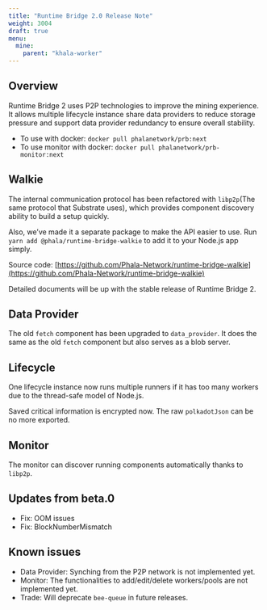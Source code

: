 ```yaml
---
title: "Runtime Bridge 2.0 Release Note"
weight: 3004
draft: true
menu:
  mine:
    parent: "khala-worker"
---
```

## Overview

Runtime Bridge 2 uses P2P technologies to improve the mining experience. It allows multiple lifecycle instance share data providers to reduce storage pressure and support data provider redundancy to ensure overall stability.

- To use with docker: `docker pull phalanetwork/prb:next`
- To use monitor with docker: `docker pull phalanetwork/prb-monitor:next`

## Walkie

The internal communication protocol has been refactored with `libp2p`(The same protocol that Substrate uses), which provides component discovery ability to build a setup quickly.

Also, we’ve made it a separate package to make the API easier to use. Run `yarn add @phala/runtime-bridge-walkie` to add it to your Node.js app simply.

Source code: [https://github.com/Phala-Network/runtime-bridge-walkie](https://github.com/Phala-Network/runtime-bridge-walkie)

Detailed documents will be up with the stable release of Runtime Bridge 2.

## Data Provider

The old `fetch` component has been upgraded to `data_provider`. It does the same as the old `fetch` component but also serves as a blob server.

## Lifecycle

One lifecycle instance now runs multiple runners if it has too many workers due to the thread-safe model of Node.js.

Saved critical information is encrypted now. The raw `polkadotJson` can be no more exported.

## Monitor

The monitor can discover running components automatically thanks to `libp2p`.

## Updates from beta.0
- Fix: OOM issues
- Fix: BlockNumberMismatch

## Known issues
- Data Provider: Synching from the P2P network is not implemented yet.
- Monitor: The functionalities to add/edit/delete workers/pools are not implemented yet.
- Trade: Will deprecate `bee-queue` in future releases.
